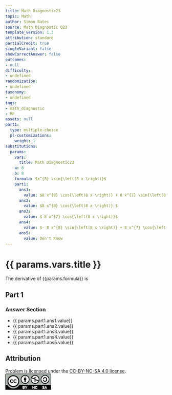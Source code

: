 ```yaml
---
title: Math Diagnostic23
topic: Math
author: Simon Bates
source: Math Diagnostic Q23
template_version: 1.3
attribution: standard
partialCredit: true
singleVariant: false
showCorrectAnswer: false
outcomes:
- null
difficulty:
- undefined
randomization:
- undefined
taxonomy:
- undefined
tags:
- math_diagnostic
- MP
assets: null
part1:
  type: multiple-choice
  pl-customizations:
    weight: 1
substitutions:
  params:
    vars:
      title: Math Diagnostic23
    a: 8
    b: 8
    formula: $x^{8} \sin{\left(8 x \right)}$
    part1:
      ans1:
        value: $8 x^{8} \cos{\left(8 x \right)} + 8 x^{7} \sin{\left(8 x \right)}$
      ans2:
        value: $8 x^{8} \cos{\left(8 x \right)} $
      ans3:
        value: $ 8 x^{7} \cos{\left(8 x \right)}$
      ans4:
        value: $- 8 x^{8} \sin{\left(8 x \right)} + 8 x^{7} \cos{\left(8 x \right)}$
      ans5:
        value: Don't Know
---
```

# {{ params.vars.title }}
The derivative of {{params.formula}} is

## Part 1

### Answer Section

- {{ params.part1.ans1.value}}
- {{ params.part1.ans2.value}}
- {{ params.part1.ans3.value}}
- {{ params.part1.ans4.value}}
- {{ params.part1.ans5.value}}

## Attribution

Problem is licensed under the [CC-BY-NC-SA 4.0 license](https://creativecommons.org/licenses/by-nc-sa/4.0/).<br> ![The Creative Commons 4.0 license requiring attribution-BY, non-commercial-NC, and share-alike-SA license.](https://raw.githubusercontent.com/firasm/bits/master/by-nc-sa.png)